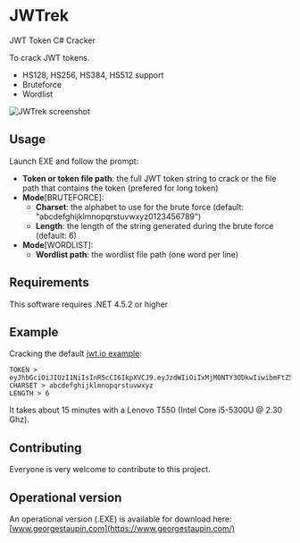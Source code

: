 # JWTrek
JWT Token C# Cracker

To crack  JWT tokens.
* HS128, HS256, HS384, HS512 support
* Bruteforce
* Wordlist

![JWTrek screenshot](http://www.georgestaupin.com/wp-content/uploads/2020/01/CaptureJWTrek2.png)

## Usage

Launch EXE and follow the prompt:

* **Token or token file path**: the full JWT token string to crack or the file path that contains the token (prefered for long token)
* **Mode**[BRUTEFORCE]:
    * **Charset**: the alphabet to use for the brute force (default: "abcdefghijklmnopqrstuvwxyz0123456789")
    * **Length**: the length of the string generated during the brute force (default: 6)
* **Mode**[WORDLIST]:
    * **Wordlist path**: the wordlist file path (one word per line)

## Requirements

This software requires .NET 4.5.2 or higher

## Example

Cracking the default [jwt.io example](https://jwt.io):

```
TOKEN > eyJhbGciOiJIUzI1NiIsInR5cCI6IkpXVCJ9.eyJzdWIiOiIxMjM0NTY3ODkwIiwibmFtZSI6IkpvaG4gRG9lIiwiYWRtaW4iOnRydWV9.TJVA95OrM7E2cBab30RMHrHDcEfxjoYZgeFONFh7HgQ
CHARSET > abcdefghijklmnopqrstuvwxyz
LENGTH > 6
```

It takes about 15 minutes with a Lenovo T550 (Intel Core i5-5300U @ 2.30 Ghz).

## Contributing

Everyone is very welcome to contribute to this project.

## Operational version

An operational version (.EXE) is available for download here:
[www.georgestaupin.com](https://www.georgestaupin.com/)
